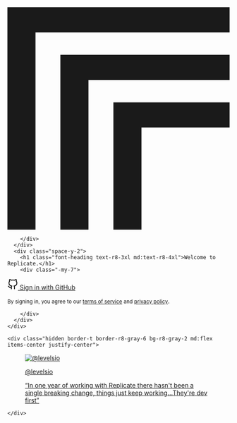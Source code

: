 <html lang="en"><head>
  <meta charset="utf-8" />
  <title>Sign in –&nbsp;Replicate</title>

  
  
  <meta name="viewport" content="width=device-width, initial-scale=1, shrink-to-fit=no" />
  

  <link id="favicon-ico" rel="icon" href="https://d31rfu1d3w8e4q.cloudfront.net/static/favicon.c3e4e1c1e57e.ico" sizes="any" />
  <link id="favicon-svg" rel="icon" href="https://d31rfu1d3w8e4q.cloudfront.net/static/favicon.78c995b286d3.svg" type="image/svg+xml" />
  <link rel="mask-icon" href="https://d31rfu1d3w8e4q.cloudfront.net/static/safari-pinned-tab.4c32b8e091a9.svg" color="#FFFFFF" />
  <link rel="apple-touch-icon" sizes="180x180" href="https://d31rfu1d3w8e4q.cloudfront.net/static/apple-touch-icon.1adc51db122a.png" />

  
  
  <script type="module" crossorigin="" src="https://d31rfu1d3w8e4q.cloudfront.net/static/dist/index-4cc38368.js"></script>

  <link rel="stylesheet" href="https://d31rfu1d3w8e4q.cloudfront.net/static/dist/index-91a6562f.css" />

  <link rel="alternate" type="application/rss+xml" title="Blog (RSS)" href="/blog/rss" />
  <link rel="alternate" type="application/atom+xml" title="Blog (Atom)" href="/blog/atom" />
  <link rel="alternate" type="application/rss+xml" title="Changelog (RSS)" href="/changelog/rss" />
  <link rel="alternate" type="application/atom+xml" title="Changelog (Atom)" href="/changelog/atom" />
  <link rel="alternate" type="application/rss+xml" title="Status (RSS)" href="https://replicatestatus.com/feed" />

  
  <link rel="dns-prefetch" href="https://replicate.delivery" />
  
  <link rel="dns-prefetch" href="https://tjzk.replicate.delivery" />
  

  

  <link rel="canonical" href="https://replicate.com/signin" />

  
<meta name="robots" content="noindex" />


  <meta name="sentry-dsn-js" content="https://3dc017e574684610bbc7fd3b5519a4e8@o255771.ingest.sentry.io/5909364" />
  <meta name="rudderstack-write-key" content="2SpwbmApV5tXczEyqZrIi6PTCKN" />
  <meta name="rudderstack-data-plane-url" content="https://replicateor.dataplane.rudderstack.com" />
  <meta name="rudderstack-analytics-enabled" content="True" />
  
  <meta name="anonymous-id" content="0d383b02-3b65-4dcb-b93f-120149ef2bf9" />

<style id="_goober"> @keyframes go2264125279{from{transform:scale(0) rotate(45deg);opacity:0;}to{transform:scale(1) rotate(45deg);opacity:1;}}@keyframes go3020080000{from{transform:scale(0);opacity:0;}to{transform:scale(1);opacity:1;}}@keyframes go463499852{from{transform:scale(0) rotate(90deg);opacity:0;}to{transform:scale(1) rotate(90deg);opacity:1;}}@keyframes go1268368563{from{transform:rotate(0deg);}to{transform:rotate(360deg);}}@keyframes go1310225428{from{transform:scale(0) rotate(45deg);opacity:0;}to{transform:scale(1) rotate(45deg);opacity:1;}}@keyframes go651618207{0%{height:0;width:0;opacity:0;}40%{height:0;width:6px;opacity:1;}100%{opacity:1;height:10px;}}@keyframes go901347462{from{transform:scale(0.6);opacity:0.4;}to{transform:scale(1);opacity:1;}}.go4109123758{z-index:9999;}.go4109123758 > *{pointer-events:auto;}</style></head>



<body class="font-sans overflow-y-scroll antialiased flex min-h-screen flex-col">
  
<div class="h-screen bg-black p-4 md:p-8 relative z-0 max-w-[1920px] mx-auto w-full">
  <div class="absolute inset-0 w-full h-full pointer-events-none">
    <script id="react-component-props-e710e5f3-f4ca-4d31-a5f4-2455e0f340fe" type="application/json">{"__flags": {"show-featured-inputs": false, "show-open-ai-api-instructions": false, "show-connect-to-slack-button": false}}</script>

<div data-component="SignInPageGoo" data-props="react-component-props-e710e5f3-f4ca-4d31-a5f4-2455e0f340fe"></div>

  </div>
  
<div class="bg-white max-w-3xl mx-auto h-full z-1 flex flex-col">
  <div class="flex-1 grid grid-rows-1  md:grid-rows-2 ">
    <div class="space-y-1 text-center flex flex-col items-center justify-center relative px-8">
      <div class="md:absolute top-8 left-8 mb-8 md:mb-0">
        <div class="sign-in-logo w-8 md:w-10">
          <svg version="1.1" xmlns="http://www.w3.org/2000/svg" xmlns:xlink="http://www.w3.org/1999/xlink" viewBox="0 0 1000 1000" class="logo" fill="currentColor" xml:space="preserve">
  <g>
    <polygon points="1000,427.6 1000,540.6 603.4,540.6 603.4,1000 477,1000 477,427.6"></polygon>
    <polygon points="1000,213.8 1000,327 364.8,327 364.8,1000 238.4,1000 238.4,213.8"></polygon>
    <polygon points="1000,0 1000,113.2 126.4,113.2 126.4,1000 0,1000 0,0"></polygon>
  </g>
</svg>

        </div>
      </div>
      <div class="space-y-2">
        <h1 class="font-heading text-r8-3xl md:text-r8-4xl">Welcome to Replicate.</h1>
        <div class="-my-7">
          


<p class="my-7">
  <a class="form-button " href="/login/github/?next=/docs"><span class="mr-1">
<svg class="icon" xmlns="http://www.w3.org/2000/svg" width="24" height="24" viewBox="0 0 24 24" fill="none" stroke="currentColor" stroke-width="2" stroke-linecap="round" stroke-linejoin="round">
  <path d="M9 19c-5 1.5-5-2.5-7-3m14 6v-3.87a3.37 3.37 0 00-.94-2.61c3.14-.35 6.44-1.54 6.44-7A5.44 5.44 0 0020 4.77 5.07 5.07 0 0019.91 1S18.73.65 16 2.48a13.38 13.38 0 00-7 0C6.27.65 5.09 1 5.09 1A5.07 5.07 0 005 4.77a5.44 5.44 0 00-1.5 3.78c0 5.42 3.3 6.61 6.44 7A3.37 3.37 0 009 18.13V22"></path>
</svg>
</span> Sign in with GitHub</a>
</p>
<p><small>By signing in, you agree to our <a href="/terms">terms of service</a> and <a href="/privacy">privacy policy</a></small>.</p>




        </div>
      </div>
    </div>
    
    <div class="hidden border-t border-r8-gray-6 bg-r8-gray-2 md:flex items-center justify-center">
      
<div class="w-full max-w-md mx-auto">
  <a href="https://x.com/levelsio/status/1726565981219369051" class="no-underline">
    <figure class="border border-r8-gray-6 bg-white hover:bg-r8-gray-2 p-8 rounded-none flex gap-4">
      <div class="flex-shrink-0">
        <img class="h-10 w-10 rounded-full bg-r8-gray-2" src="https://d31rfu1d3w8e4q.cloudfront.net/static/testimonials/levelsio.c03323ee6ab1.jpeg" alt="@levelsio" />
      </div>
      <figcaption class="space-y-1">
        <p class="font-semibold text-r8-gray-12">@levelsio</p>
        <div class="text-r8-gray-12 text-r8-base leading-6">
          <p class="">“In one year of working with Replicate there hasn't been a single breaking change, things just keep working...They're dev first”</p>
        </div>
      </figcaption>
    </figure>
  </a>
</div>

    </div>
    
  </div>
</div>

</div>



  <script nonce="">
    window.VIDEOJS_NO_DYNAMIC_STYLE = true;

  </script>

  <script nonce="">
    const header = document.getElementById("app-header");

    function monitorHeaderStickiness() {
      if (header) {
        header.setAttribute("data-stuck", window.scrollY > 0);
      }
    }

    monitorHeaderStickiness();

    document.addEventListener("scroll", (event) => {
      monitorHeaderStickiness();
    });

  </script>
  




</body></html>
